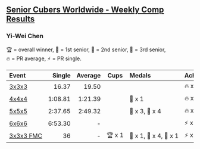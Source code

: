 <style>table {white-space: nowrap;}</style>

## [Senior Cubers Worldwide - Weekly Comp Results](/scw-comp/results/)
### Yi-Wei Chen

<span style="white-space: nowrap;">🏆 = overall winner</span>, <span style="white-space: nowrap;">🥇 = 1st senior</span>, <span style="white-space: nowrap;">🥈 = 2nd senior</span>, <span style="white-space: nowrap;">🥉 = 3rd senior</span>, <span style="white-space: nowrap;">🔥 = PR average</span>, <span style="white-space: nowrap;">⚡ = PR single</span>.

| Event | Single | Average | Cups | Medals | Achievements|
| :-- | --: | --: | :--: | :-- | :-- |
| [3x3x3](333.md) | 16.37 | 19.50 |  |  | 🔥 x 5, ⚡ x 2 |
| [4x4x4](444.md) | 1:08.81 | 1:21.39 |  | 🥉 x 1 | 🔥 x 4, ⚡ x 4 |
| [5x5x5](555.md) | 2:37.65 | 2:49.32 |  | 🥈 x 3, 🥉 x 4 | 🔥 x 8, ⚡ x 10 |
| [6x6x6](666.md) | 6:53.30 | - |  |  | ⚡ x 1 |
| [3x3x3 FMC](333fm.md) | 36 | - | 🏆 x 1 | 🥇 x 1, 🥈 x 4, 🥉 x 1 | ⚡ x 3 |

<!-- Global site tag (gtag.js) - Google Analytics -->
<script async src="https://www.googletagmanager.com/gtag/js?id=UA-86348435-3"></script>
<script>window.dataLayer = window.dataLayer || []; function gtag() {dataLayer.push(arguments);} gtag('js', new Date()); gtag('config', 'UA-86348435-3');</script>
